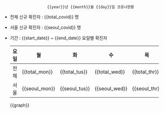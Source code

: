 						{{year}}년 {{month}}월 {{day}}일 코로나현황

- 전체 신규 확진자 : {{total_covid}} 명

- 서울 신규 확진자 : {{seoul_covid}} 명

- 기간 : {{start_date}} ~ {{end_date}} 요일별 확진자

  | 요일 | 월            | 화            | 수            | 목            | 금            | 토            | 일            |
  | ---- | ------------- | ------------- | ------------- | ------------- | ------------- | ------------- | ------------- |
  | 전체 | {{total_mon}} | {{total_tus}} | {{total_wed}} | {{total_thr}} | {{total_fri}} | {{total_sat}} | {{total_sun}} |
  | 서울 | {{seoul_mon}} | {{seoul_tus}} | {{seoul_wed}} | {{seoul_thr}} | {{seoul_fri}} | {{seoul_sat}} | {{seoul_sun}} |

  

  {{graph}}

  

